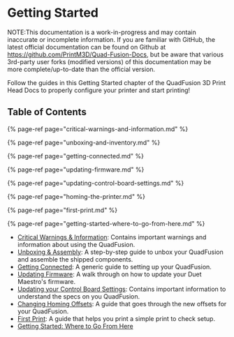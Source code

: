 # Getting Started

NOTE:This documentation is a work-in-progress and may contain inaccurate or incomplete information. If you are familiar with GitHub, the latest official documentation can be found on Github at https://github.com/PrintM3D/Quad-Fusion-Docs, but be aware that various 3rd-party user forks (modified versions) of this documentation may be more complete/up-to-date than the official version.

Follow the guides in this Getting Started chapter of the QuadFusion 3D Print Head Docs to properly configure your printer and start printing!

## Table of Contents

{% page-ref page="critical-warnings-and-information.md" %}

{% page-ref page="unboxing-and-inventory.md" %}

{% page-ref page="getting-connected.md" %}

{% page-ref page="updating-firmware.md" %}

{% page-ref page="updating-control-board-settings.md" %}

{% page-ref page="homing-the-printer.md" %}

{% page-ref page="first-print.md" %}

{% page-ref page="getting-started-where-to-go-from-here.md" %}

* [Critical Warnings & Information](critical-warnings-and-information.md): Contains important warnings and information about using the QuadFusion.
* [Unboxing & Assembly](./): A step-by-step guide to unbox your QuadFusion and assemble the shipped components.
* [Getting Connected](getting-connected.md): A generic guide to setting up your QuadFusion.
* [Updating Firmware](updating-firmware.md): A walk through on how to update your Duet Maestro's firmware.
* [Updating your Control Board Settings](updating-control-board-settings.md): Contains important information to understand the specs on you QuadFusion.
* [Changing Homing Offsets](homing-the-printer.md): A guide that goes through the new offsets for your QuadFusion. 
* [First Print](first-print.md): A guide that helps you print a simple print to check setup.
* [Getting Started: Where to Go From Here](getting-started-where-to-go-from-here.md) 

